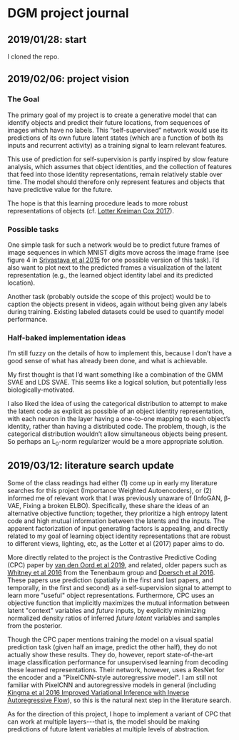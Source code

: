# DGM project journal

## 2019/01/28: start

I cloned the repo.


## 2019/02/06: project vision

### The Goal
The primary goal of my project is to create a generative model that can identify objects and predict their future locations, from sequences of images which have no labels. This “self-supervised” network would use its predictions of its own future latent states (which are a function of both its inputs and recurrent activity) as a training signal to learn relevant features.

This use of prediction for self-supervision is partly inspired by slow feature analysis, which assumes that object identities, and the collection of features that feed into those identity representations, remain relatively stable over time. The model should therefore only represent features and objects that have predictive value for the future.

The hope is that this learning procedure leads to more robust representations of objects (cf. [Lotter Kreiman Cox 2017](https://arxiv.org/abs/1605.08104)).


### Possible tasks
One simple task for such a network would be to predict future frames of image sequences in which MNIST digits move across the image frame (see figure 4 in [Srivastava et al 2015](https://arxiv.org/abs/1502.04681) for one possible version of this task). I’d also want to plot next to the predicted frames a visualization of the latent representation (e.g., the learned object identity label and its predicted location).

Another task (probably outside the scope of this project) would be to caption the objects present in videos, again without being given any labels during training. Existing labeled datasets could be used to quantify model performance. 

### Half-baked implementation ideas
I’m still fuzzy on the details of how to implement this, because I don’t have a good sense of what has already been done, and what is achievable.

My first thought is that I’d want something like a combination of the GMM SVAE and LDS SVAE. This seems like a logical solution, but potentially less biologically-motivated.

I also liked the idea of using the categorical distribution to attempt to make the latent code as explicit as possible of an object identity representation, with each neuron in the layer having a one-to-one mapping to each object’s identity, rather than having a distributed code. The problem, though, is the categorical distribution wouldn’t allow simultaneous objects being present. So perhaps an L<sub>0</sub>-norm regularizer would be a more appropriate solution.


## 2019/03/12: literature search update
Some of the class readings had either (1) come up in early my literature searches for this project (Importance Weighted Autoencoders), or (2) informed me of relevant work that I was previously unaware of (InfoGAN, &beta;-VAE, Fixing a broken ELBO).
Specifically, these share the ideas of an alternative objective function; together, they prioritize a high entropy latent code and high mutual information between the latents and the inputs.
The apparent factorization of input generating factors is appealing, and directly related to my goal of learning object identity representations that are robust to different views, lighting, etc, as the Lotter et al (2017) paper aims to do.

More directly related to the project is the Contrastive Predictive Coding (CPC) paper by [van den Oord et al 2019](https://arxiv.org/abs/1807.03748), and related, older papers such as [Whitney et al 2016](https://arxiv.org/abs/1602.06822) from the Tenenbaum group and [Doersch et al 2016](https://arxiv.org/abs/1505.05192).
These papers use prediction (spatially in the first and last papers, and temporally, in the first and second) as a self-supervision signal to attempt to learn more "useful" object representations.
Furthermore, CPC uses an objective function that implicitly maximizes the mutual information between latent "context" variables and _future_ inputs, by explicitly minimizing normalized density ratios of inferred _future latent_ variables and samples from the posterior.

Though the CPC paper mentions training the model on a visual spatial prediction task (given half an image, predict the other half), they do not actually show these results.
They do, however, report state-of-the-art image classification performance for unsupervised learning from decoding these learned representations.
Their network, however, uses a ResNet for the encoder and a "PixelCNN-style autoregressive model".
I am still not familiar with PixelCNN and autoregressive models in general (including [Kingma et al 2016 Improved Variational Inference with Inverse Autoregressive Flow](https://papers.nips.cc/paper/6581-improved-variational-inference-with-inverse-autoregressive-flow.pdf)), so this is the natural next step in the literature search.

As for the direction of this project, I hope to implement a variant of CPC that can work at multiple layers---that is, the model should be making predictions of future latent variables at multiple levels of abstraction.

## 
